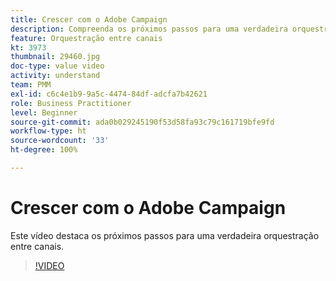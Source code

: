 ```yaml
---
title: Crescer com o Adobe Campaign
description: Compreenda os próximos passos para uma verdadeira orquestração entre canais.
feature: Orquestração entre canais
kt: 3973
thumbnail: 29460.jpg
doc-type: value video
activity: understand
team: PMM
exl-id: c6c4e1b9-9a5c-4474-84df-adcfa7b42621
role: Business Practitioner
level: Beginner
source-git-commit: ada0b029245190f53d58fa93c79c161719bfe9fd
workflow-type: ht
source-wordcount: '33'
ht-degree: 100%

---
```


# Crescer com o Adobe Campaign

Este vídeo destaca os próximos passos para uma verdadeira orquestração entre canais.

>[!VIDEO](https://video.tv.adobe.com/v/29460?quality=12)
